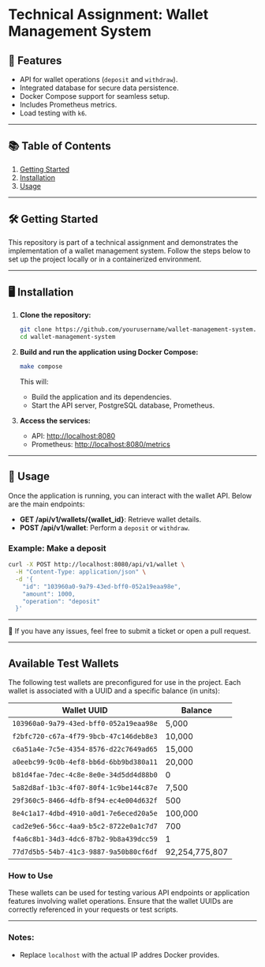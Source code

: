# Technical Assignment: Wallet Management System

## 🚀 Features

- API for wallet operations (`deposit` and `withdraw`).
- Integrated database for secure data persistence.
- Docker Compose support for seamless setup.
- Includes Prometheus metrics.
- Load testing with `k6`.

---

## 📚 Table of Contents

1. [Getting Started](#getting-started)
2. [Installation](#installation)
3. [Usage](#usage)

---

## 🛠️ Getting Started 

This repository is part of a technical assignment and demonstrates the implementation of a wallet management system. Follow the steps below to set up the project locally or in a containerized environment.

---

## 🖥️ Installation

1. **Clone the repository:**

   ```bash
   git clone https://github.com/yourusername/wallet-management-system.git
   cd wallet-management-system
   ```
2. **Build and run the application using Docker Compose:**

   ```bash
   make compose
   ```

   This will:
   - Build the application and its dependencies.
   - Start the API server, PostgreSQL database, Prometheus.

4. **Access the services:**
   - API: [http://localhost:8080](http://localhost:8080)
   - Prometheus: [http://localhost:8080/metrics](http://localhost:9090)
---

## 📄 Usage

Once the application is running, you can interact with the wallet API. Below are the main endpoints:

- **GET /api/v1/wallets/{wallet_id}**: Retrieve wallet details.
- **POST /api/v1/wallet**: Perform a `deposit` or `withdraw`.

### Example: Make a deposit

```bash
curl -X POST http://localhost:8080/api/v1/wallet \
  -H "Content-Type: application/json" \
  -d '{
    "id": "103960a0-9a79-43ed-bff0-052a19eaa98e",
    "amount": 1000,
    "operation": "deposit"
  }'
```

---

🚀 If you have any issues, feel free to submit a ticket or open a pull request.

--- 

## Available Test Wallets

The following test wallets are preconfigured for use in the project. Each wallet is associated with a UUID and a specific balance (in units):

| Wallet UUID                                 | Balance  |
|--------------------------------------------|----------|
| `103960a0-9a79-43ed-bff0-052a19eaa98e`     | 5,000    |
| `f2bfc720-c67a-4f79-9bcb-47c146deb8e3`     | 10,000   |
| `c6a51a4e-7c5e-4354-8576-d22c7649ad65`     | 15,000   |
| `a0eebc99-9c0b-4ef8-bb6d-6bb9bd380a11`     | 20,000   |
| `b81d4fae-7dec-4c8e-8e0e-34d5dd4d88b0`     | 0        |
| `5a82d8af-1b3c-4f07-80f4-1c9be144c87e`     | 7,500    |
| `29f360c5-8466-4dfb-8f94-ec4e004d632f`     | 500      |
| `8e4c1a17-4dbd-4910-a0d1-7e6eced20a5e`     | 100,000  |
| `cad2e9e6-56cc-4aa9-b5c2-8722e0a1c7d7`     | 700      |
| `f4a6c8b1-34d3-4dc6-87b2-9b8a439dcc59`     | 1        |
| `77d7d5b5-54b7-41c3-9887-9a50b80cf6df`     | 92,254,775,807 |

### How to Use

These wallets can be used for testing various API endpoints or application features involving wallet operations. Ensure that the wallet UUIDs are correctly referenced in your requests or test scripts. 

--- 

### Notes:
- Replace `localhost` with the actual IP addres Docker provides.
